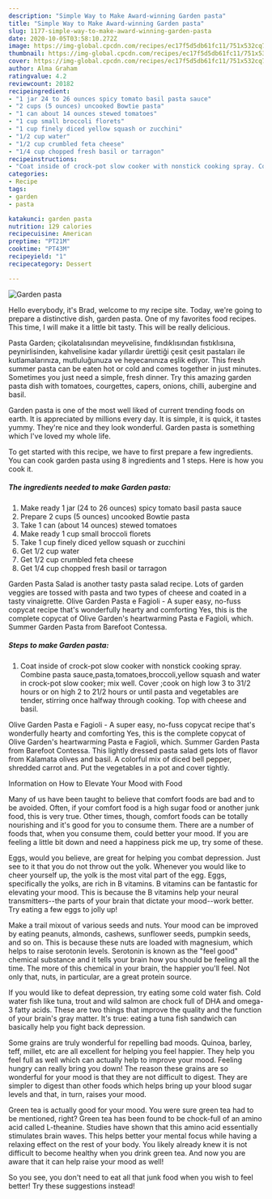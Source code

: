 ```yaml
---
description: "Simple Way to Make Award-winning Garden pasta"
title: "Simple Way to Make Award-winning Garden pasta"
slug: 1177-simple-way-to-make-award-winning-garden-pasta
date: 2020-10-05T03:58:10.272Z
image: https://img-global.cpcdn.com/recipes/ec17f5d5db61fc11/751x532cq70/garden-pasta-recipe-main-photo.jpg
thumbnail: https://img-global.cpcdn.com/recipes/ec17f5d5db61fc11/751x532cq70/garden-pasta-recipe-main-photo.jpg
cover: https://img-global.cpcdn.com/recipes/ec17f5d5db61fc11/751x532cq70/garden-pasta-recipe-main-photo.jpg
author: Alma Graham
ratingvalue: 4.2
reviewcount: 20182
recipeingredient:
- "1 jar 24 to 26 ounces spicy tomato basil pasta sauce"
- "2 cups (5 ounces) uncooked Bowtie pasta"
- "1 can about 14 ounces stewed tomatoes"
- "1 cup small broccoli florets"
- "1 cup finely diced yellow squash or zucchini"
- "1/2 cup water"
- "1/2 cup crumbled feta cheese"
- "1/4 cup chopped fresh basil or tarragon"
recipeinstructions:
- "Coat inside of crock-pot slow cooker with nonstick cooking spray. Combine pasta sauce,pasta,tomatoes,broccoli,yellow squash and water in crock-pot slow cooker; mix well. Cover ;cook on high low 3 to 31/2 hours or on high 2 to 21/2 hours or until pasta and vegetables are tender, stirring once halfway through cooking. Top with cheese and basil."
categories:
- Recipe
tags:
- garden
- pasta

katakunci: garden pasta 
nutrition: 129 calories
recipecuisine: American
preptime: "PT21M"
cooktime: "PT43M"
recipeyield: "1"
recipecategory: Dessert

---
```



![Garden pasta](https://img-global.cpcdn.com/recipes/ec17f5d5db61fc11/751x532cq70/garden-pasta-recipe-main-photo.jpg)

Hello everybody, it's Brad, welcome to my recipe site. Today, we're going to prepare a distinctive dish, garden pasta. One of my favorites food recipes. This time, I will make it a little bit tasty. This will be really delicious.

Pasta Garden; çikolatalısından meyvelisine, fındıklısından fıstıklısına, peynirlisinden, kahvelisine kadar yıllardır ürettiği çesit çesit pastaları ile kutlamalarınıza, mutluluğunuza ve heyecanınıza eşlik ediyor. This fresh summer pasta can be eaten hot or cold and comes together in just minutes. Sometimes you just need a simple, fresh dinner. Try this amazing garden pasta dish with tomatoes, courgettes, capers, onions, chilli, aubergine and basil.

Garden pasta is one of the most well liked of current trending foods on earth. It is appreciated by millions every day. It is simple, it is quick, it tastes yummy. They're nice and they look wonderful. Garden pasta is something which I've loved my whole life.


To get started with this recipe, we have to first prepare a few ingredients. You can cook garden pasta using 8 ingredients and 1 steps. Here is how you cook it.

<!--inarticleads1-->

##### The ingredients needed to make Garden pasta:

1. Make ready 1 jar (24 to 26 ounces) spicy tomato basil pasta sauce
1. Prepare 2 cups (5 ounces) uncooked Bowtie pasta
1. Take 1 can (about 14 ounces) stewed tomatoes
1. Make ready 1 cup small broccoli florets
1. Take 1 cup finely diced yellow squash or zucchini
1. Get 1/2 cup water
1. Get 1/2 cup crumbled feta cheese
1. Get 1/4 cup chopped fresh basil or tarragon


Garden Pasta Salad is another tasty pasta salad recipe. Lots of garden veggies are tossed with pasta and two types of cheese and coated in a tasty vinaigrette. Olive Garden Pasta e Fagioli - A super easy, no-fuss copycat recipe that&#39;s wonderfully hearty and comforting Yes, this is the complete copycat of Olive Garden&#39;s heartwarming Pasta e Fagioli, which. Summer Garden Pasta from Barefoot Contessa. 

<!--inarticleads2-->

##### Steps to make Garden pasta:

1. Coat inside of crock-pot slow cooker with nonstick cooking spray. Combine pasta sauce,pasta,tomatoes,broccoli,yellow squash and water in crock-pot slow cooker; mix well. Cover ;cook on high low 3 to 31/2 hours or on high 2 to 21/2 hours or until pasta and vegetables are tender, stirring once halfway through cooking. Top with cheese and basil.


Olive Garden Pasta e Fagioli - A super easy, no-fuss copycat recipe that&#39;s wonderfully hearty and comforting Yes, this is the complete copycat of Olive Garden&#39;s heartwarming Pasta e Fagioli, which. Summer Garden Pasta from Barefoot Contessa. This lightly dressed pasta salad gets lots of flavor from Kalamata olives and basil. A colorful mix of diced bell pepper, shredded carrot and. Put the vegetables in a pot and cover tightly. 

Information on How to Elevate Your Mood with Food


Many of us have been taught to believe that comfort foods are bad and to be avoided. Often, if your comfort food is a high sugar food or another junk food, this is very true. Other times, though, comfort foods can be totally nourishing and it's good for you to consume them. There are a number of foods that, when you consume them, could better your mood. If you are feeling a little bit down and need a happiness pick me up, try some of these.

Eggs, would you believe, are great for helping you combat depression. Just see to it that you do not throw out the yolk. Whenever you would like to cheer yourself up, the yolk is the most vital part of the egg. Eggs, specifically the yolks, are rich in B vitamins. B vitamins can be fantastic for elevating your mood. This is because the B vitamins help your neural transmitters--the parts of your brain that dictate your mood--work better. Try eating a few eggs to jolly up!

Make a trail mixout of various seeds and nuts. Your mood can be improved by eating peanuts, almonds, cashews, sunflower seeds, pumpkin seeds, and so on. This is because these nuts are loaded with magnesium, which helps to raise serotonin levels. Serotonin is known as the "feel good" chemical substance and it tells your brain how you should be feeling all the time. The more of this chemical in your brain, the happier you'll feel. Not only that, nuts, in particular, are a great protein source.

If you would like to defeat depression, try eating some cold water fish. Cold water fish like tuna, trout and wild salmon are chock full of DHA and omega-3 fatty acids. These are two things that improve the quality and the function of your brain's gray matter. It's true: eating a tuna fish sandwich can basically help you fight back depression. 

Some grains are truly wonderful for repelling bad moods. Quinoa, barley, teff, millet, etc are all excellent for helping you feel happier. They help you feel full as well which can actually help to improve your mood. Feeling hungry can really bring you down! The reason these grains are so wonderful for your mood is that they are not difficult to digest. They are simpler to digest than other foods which helps bring up your blood sugar levels and that, in turn, raises your mood.

Green tea is actually good for your mood. You were sure green tea had to be mentioned, right? Green tea has been found to be chock-full of an amino acid called L-theanine. Studies have shown that this amino acid essentially stimulates brain waves. This helps better your mental focus while having a relaxing effect on the rest of your body. You likely already knew it is not difficult to become healthy when you drink green tea. And now you are aware that it can help raise your mood as well!

So you see, you don't need to eat all that junk food when you wish to feel better! Try  these suggestions  instead!

